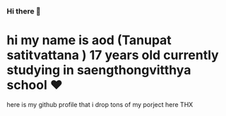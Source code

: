 ### Hi there 👋
# hi my name is aod (Tanupat satitvattana ) 17 years old currently studying in saengthongvitthya school ♥
here is my github profile that i drop tons of my porject here THX










<!--
**tanupat085/tanupat085** is a ✨ _special_ ✨ repository because its `README.md` (this file) appears on your GitHub profile.

Here are some ideas to get you started:

- 🔭 I’m currently working on ...
- 🌱 I’m currently learning ...
- 👯 I’m looking to collaborate on ...
- 🤔 I’m looking for help with ...
- 💬 Ask me about ...
- 📫 How to reach me: ...
- 😄 Pronouns: ...
- ⚡ Fun fact: ...
-->
